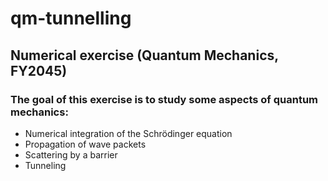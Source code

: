 # qm-tunnelling
## Numerical exercise (Quantum Mechanics, FY2045)

### The goal of this exercise is to study some aspects of quantum mechanics:
- Numerical integration of the Schrödinger equation
- Propagation of wave packets
- Scattering by a barrier
- Tunneling
